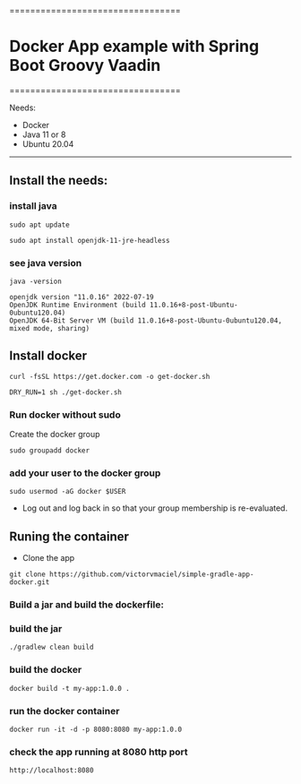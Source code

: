 =================================

 # Docker App example with Spring Boot Groovy Vaadin
 
=================================

Needs:

- Docker 
- Java 11 or 8
- Ubuntu 20.04

-----
## Install the needs:

### install java
```
sudo apt update
```

```
sudo apt install openjdk-11-jre-headless
```
 ### see java version

```
java -version
```

```
openjdk version "11.0.16" 2022-07-19
OpenJDK Runtime Environment (build 11.0.16+8-post-Ubuntu-0ubuntu120.04)
OpenJDK 64-Bit Server VM (build 11.0.16+8-post-Ubuntu-0ubuntu120.04, mixed mode, sharing)
```

## Install docker

```
curl -fsSL https://get.docker.com -o get-docker.sh
```

```
DRY_RUN=1 sh ./get-docker.sh
```

### Run docker without sudo

Create the docker group

```
sudo groupadd docker
```

### add your user to the docker group

```
sudo usermod -aG docker $USER
```

- Log out and log back in so that your group membership is re-evaluated.

## Runing the container 

- Clone the app

```
git clone https://github.com/victorvmaciel/simple-gradle-app-docker.git
```

### Build a jar and build the dockerfile:

### build the jar
    
```
./gradlew clean build

```

### build the docker 

```
docker build -t my-app:1.0.0 .
```

### run the docker container

```
docker run -it -d -p 8080:8080 my-app:1.0.0

```

### check the app running at 8080 http port

```
http://localhost:8080
```
